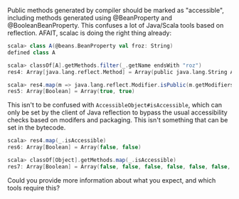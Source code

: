 Public methods generated by compiler should be marked as "accessible", including methods generated using @BeanProperty and @BooleanBeanProperty.
This confuses a lot of Java/Scala tools based on reflection.
AFAIT, scalac is doing the right thing already: 

```scala
scala> class A(@beans.BeanProperty val froz: String)
defined class A

scala> classOf[A].getMethods.filter(_.getName endsWith "roz")
res4: Array[java.lang.reflect.Method] = Array(public java.lang.String A.froz(), public java.lang.String A.getFroz())

scala> res4.map(m => java.lang.reflect.Modifier.isPublic(m.getModifiers))
res5: Array[Boolean] = Array(true, true)
```

This isn't to be confused with `AccessibleObject#isAccessible`, which can only be set by the client of Java reflection to bypass the usual accessibility checks based on modifers and packaging. This isn't something that can be set in the bytecode.

```scala
scala> res4.map(_.isAccessible)
res6: Array[Boolean] = Array(false, false)

scala> classOf[Object].getMethods.map(_.isAccessible)
res7: Array[Boolean] = Array(false, false, false, false, false, false, false, false, false)
```

Could you provide more information about what you expect, and which tools require this?
